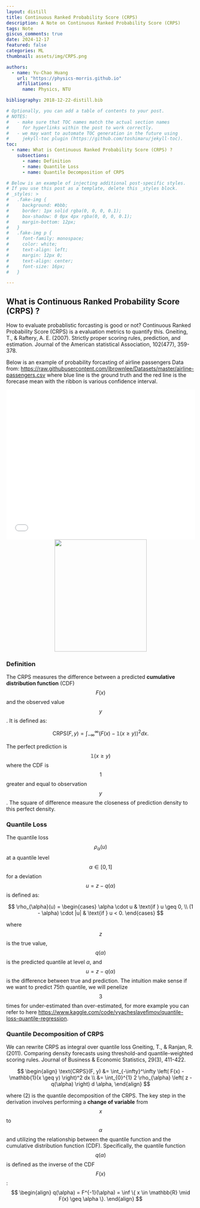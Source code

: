 ```yaml
---
layout: distill
title: Continuous Ranked Probability Score (CRPS)
description: A Note on Continuous Ranked Probability Score (CRPS)
tags: Note
giscus_comments: true
date: 2024-12-17
featured: false
categories: ML
thumbnail: assets/img/CRPS.png

authors:
  - name: Yu-Chao Huang
    url: "https://physics-morris.github.io"
    affiliations:
      name: Physics, NTU

bibliography: 2018-12-22-distill.bib

# Optionally, you can add a table of contents to your post.
# NOTES:
#   - make sure that TOC names match the actual section names
#     for hyperlinks within the post to work correctly.
#   - we may want to automate TOC generation in the future using
#     jekyll-toc plugin (https://github.com/toshimaru/jekyll-toc).
toc:
  - name: What is Continuous Ranked Probability Score (CRPS) ?
    subsections:
      - name: Definition
      - name: Quantile Loss
      - name: Quantile Decomposition of CRPS

# Below is an example of injecting additional post-specific styles.
# If you use this post as a template, delete this _styles block.
# _styles: >
#   .fake-img {
#     background: #bbb;
#     border: 1px solid rgba(0, 0, 0, 0.1);
#     box-shadow: 0 0px 4px rgba(0, 0, 0, 0.1);
#     margin-bottom: 12px;
#   }
#   .fake-img p {
#     font-family: monospace;
#     color: white;
#     text-align: left;
#     margin: 12px 0;
#     text-align: center;
#     font-size: 16px;
#   }

---
```


## What is Continuous Ranked Probability Score (CRPS) ?

How to evaluate probablistic forcasting is good or not?
Continuous Ranked Probability Score (CRPS) is a evaluation metrics to quantify this.  <d-footnote>Gneiting, T., & Raftery, A. E. (2007). Strictly proper scoring rules, prediction, and estimation. Journal of the American statistical Association, 102(477), 359-378.</d-footnote>

Below is an example of probability forcasting of airline passengers <d-footnote>Data from: https://raw.githubusercontent.com/jbrownlee/Datasets/master/airline-passengers.csv</d-footnote> where blue line is the ground truth and the red line is the forecase mean with the ribbon is various confidence interval.

<center>
<div class="l-page">
  <iframe src="{{ '/assets/plotly/airline_passengers_forecast.html' | relative_url }}" frameborder='0' scrolling='no' height="400px" width="100%"  onerror="this.onerror=null;this.src='/assets/img/NTU-logo-horizontal';">
    </iframe>
    <noscript>
        <img src="/assets/img/twostream/NTU-logo-horizontal.png" height="300px" width="70%">
    </noscript>
</div></center>

### Definition
The CRPS measures the difference between a predicted **cumulative distribution function** (CDF) $$ F(x) $$ and the observed value $$ y $$. 
It is defined as:

$$
\text{CRPS}(F, y) = \int_{-\infty}^\infty \left( F(x) - \mathbb{1}(x \geq y) \right)^2 dx.
$$

The perfect prediction is $$ \mathbb{1}(x \geq y) $$ where the CDF is $$ 1 $$ greater and equal to observation $$ y $$.
The square of difference measure the closeness of prediction density to this perfect density.


### Quantile Loss
The quantile loss $$\rho_{\alpha}(u)$$ at a quantile level $$\alpha \in [0, 1]$$ for a deviation $$u = z - q(\alpha)$$ is defined as:

$$
\rho_{\alpha}(u) =
\begin{cases} 
    \alpha \cdot u & \text{if } u \geq 0, \\
    (1 - \alpha) \cdot |u| & \text{if } u < 0.
\end{cases}
$$

where $$z$$ is the true value, $$q(\alpha)$$ is the predicted quantile at level $\alpha$, and $$u = z - q(\alpha)$$ is the difference between true and prediction.
The intuition make sense if we want to predict 75th quantile, we will penelize $$3$$ times for under-estimated than over-estimated, for more example you can refer to here <d-footnote>https://www.kaggle.com/code/vyacheslavefimov/quantile-loss-quantile-regression</d-footnote>.



### Quantile Decomposition of CRPS
We can rewrite CRPS as integral over quantile loss <d-footnote>Gneiting, T., & Ranjan, R. (2011). Comparing density forecasts using threshold-and quantile-weighted scoring rules. Journal of Business & Economic Statistics, 29(3), 411-422.</d-footnote>

$$
\begin{align}
\text{CRPS}(F, y) &= \int_{-\infty}^\infty \left( F(x) - \mathbb{1}(x \geq y) \right)^2 dx \\
&= \int_{0}^{1} 2 \rho_{\alpha} \left( z - q(\alpha) \right) d \alpha,
\end{align}
$$

where (2) is the quantile decomposition of the CRPS.
The key step in the derivation involves performing a **change of variable** from $$ x $$ to $$ \alpha $$ and utilizing the relationship between the quantile function and the cumulative distribution function (CDF). Specifically, the quantile function $$ q(\alpha) $$ is defined as the inverse of the CDF $$ F(x) $$:
$$
\begin{align}
q(\alpha) = F^{-1}(\alpha) = \inf \{ x \in \mathbb{R} \mid F(x) \geq \alpha \}.
\end{align}
$$